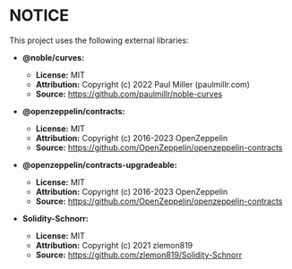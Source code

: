 # NOTICE

This project uses the following external libraries:

- **@noble/curves:**
  - **License:** MIT
  - **Attribution:** Copyright (c) 2022 Paul Miller (paulmillr.com)
  - **Source:** https://github.com/paulmillr/noble-curves

- **@openzeppelin/contracts:**
  - **License:** MIT
  - **Attribution:** Copyright (c) 2016-2023 OpenZeppelin
  - **Source:** https://github.com/OpenZeppelin/openzeppelin-contracts

- **@openzeppelin/contracts-upgradeable:**
  - **License:** MIT
  - **Attribution:** Copyright (c) 2016-2023 OpenZeppelin
  - **Source:** https://github.com/OpenZeppelin/openzeppelin-contracts

- **Solidity-Schnorr:**
  - **License:** MIT
  - **Attribution:** Copyright (c) 2021 zlemon819
  - **Source:** https://github.com/zlemon819/Solidity-Schnorr
